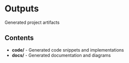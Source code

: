 # Outputs

Generated project artifacts

## Contents

- **code/** - Generated code snippets and implementations
- **docs/** - Generated documentation and diagrams